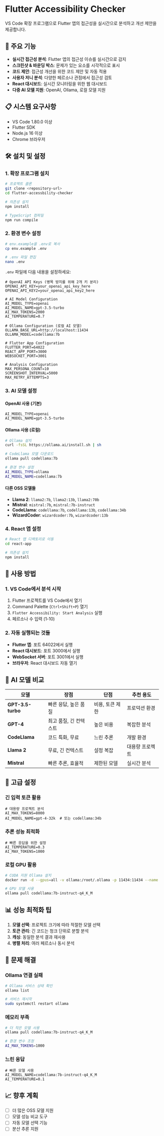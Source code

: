 # Flutter Accessibility Checker

VS Code 확장 프로그램으로 Flutter 앱의 접근성을 실시간으로 분석하고 개선 제안을 제공합니다.

## 🚀 주요 기능

- **실시간 접근성 분석**: Flutter 앱의 접근성 이슈를 실시간으로 감지
- **스크린샷 & 바운딩 박스**: 문제가 있는 요소를 시각적으로 표시
- **코드 제안**: 접근성 개선을 위한 코드 제안 및 자동 적용
- **사용자 저니 분석**: 다양한 페르소나 관점에서 접근성 검토
- **React 대시보드**: 실시간 모니터링을 위한 웹 대시보드
- **다중 AI 모델 지원**: OpenAI, Ollama, 로컬 모델 지원

## 📋 시스템 요구사항

- VS Code 1.80.0 이상
- Flutter SDK
- Node.js 16 이상
- Chrome 브라우저

## 🛠️ 설치 및 설정

### 1. 확장 프로그램 설치

```bash
# 프로젝트 클론
git clone <repository-url>
cd flutter-accessbility-checker

# 의존성 설치
npm install

# TypeScript 컴파일
npm run compile
```

### 2. 환경 변수 설정

```bash
# env.example을 .env로 복사
cp env.example .env

# .env 파일 편집
nano .env
```

`.env` 파일에 다음 내용을 설정하세요:

```env
# OpenAI API Keys (병목 방지를 위해 2개 키 분리)
OPENAI_API_KEY=your_openai_api_key_here
OPENAI_API_KEY2=your_openai_api_key2_here

# AI Model Configuration
AI_MODEL_TYPE=openai
AI_MODEL_NAME=gpt-3.5-turbo
AI_MAX_TOKENS=2000
AI_TEMPERATURE=0.7

# Ollama Configuration (로컬 AI 모델)
OLLAMA_BASE_URL=http://localhost:11434
OLLAMA_MODEL=codellama:7b

# Flutter App Configuration
FLUTTER_PORT=64022
REACT_APP_PORT=3000
WEBSOCKET_PORT=3001

# Analysis Configuration
MAX_PERSONA_COUNT=10
SCREENSHOT_INTERVAL=5000
MAX_RETRY_ATTEMPTS=3
```

### 3. AI 모델 설정

#### OpenAI 사용 (기본)
```env
AI_MODEL_TYPE=openai
AI_MODEL_NAME=gpt-3.5-turbo
```

#### Ollama 사용 (로컬)
```bash
# Ollama 설치
curl -fsSL https://ollama.ai/install.sh | sh

# CodeLlama 모델 다운로드
ollama pull codellama:7b

# 환경 변수 설정
AI_MODEL_TYPE=ollama
AI_MODEL_NAME=codellama:7b
```

#### 다른 OSS 모델들
- **Llama 2**: `llama2:7b`, `llama2:13b`, `llama2:70b`
- **Mistral**: `mistral:7b`, `mistral:7b-instruct`
- **CodeLlama**: `codellama:7b`, `codellama:13b`, `codellama:34b`
- **WizardCoder**: `wizardcoder:7b`, `wizardcoder:13b`

### 4. React 앱 설정

```bash
# React 앱 디렉토리로 이동
cd react-app

# 의존성 설치
npm install
```

## 🎯 사용 방법

### 1. VS Code에서 분석 시작

1. Flutter 프로젝트를 VS Code에서 열기
2. Command Palette (`Ctrl+Shift+P`) 열기
3. `Flutter Accessibility: Start Analysis` 실행
4. 페르소나 수 입력 (1-10)

### 2. 자동 실행되는 것들

- **Flutter 앱**: 포트 64022에서 실행
- **React 대시보드**: 포트 3000에서 실행
- **WebSocket 서버**: 포트 3001에서 실행
- **브라우저**: React 대시보드 자동 열기

## 🤖 AI 모델 비교

| 모델 | 장점 | 단점 | 추천 용도 |
|------|------|------|-----------|
| **GPT-3.5-turbo** | 빠른 응답, 높은 품질 | 비용, 토큰 제한 | 프로덕션 환경 |
| **GPT-4** | 최고 품질, 긴 컨텍스트 | 높은 비용 | 복잡한 분석 |
| **CodeLlama** | 코드 특화, 무료 | 느린 추론 | 개발 환경 |
| **Llama 2** | 무료, 긴 컨텍스트 | 설정 복잡 | 대용량 프로젝트 |
| **Mistral** | 빠른 추론, 효율적 | 제한된 모델 | 실시간 분석 |

## 🔧 고급 설정

### 긴 입력 토큰 활용
```env
# 대용량 프로젝트 분석
AI_MAX_TOKENS=8000
AI_MODEL_NAME=gpt-4-32k  # 또는 codellama:34b
```

### 추론 성능 최적화
```env
# 빠른 응답을 위한 설정
AI_TEMPERATURE=0.3
AI_MAX_TOKENS=1000
```

### 로컬 GPU 활용
```bash
# CUDA 지원 Ollama 설치
docker run -d --gpus=all -v ollama:/root/.ollama -p 11434:11434 --name ollama ollama/ollama

# GPU 모델 사용
ollama pull codellama:7b-instruct-q4_K_M
```

## 📊 성능 최적화 팁

1. **모델 선택**: 프로젝트 크기에 따라 적절한 모델 선택
2. **토큰 관리**: 긴 코드는 청크 단위로 분할 분석
3. **캐싱**: 동일한 분석 결과 재사용
4. **병렬 처리**: 여러 페르소나 동시 분석

## 🚨 문제 해결

### Ollama 연결 실패
```bash
# Ollama 서비스 상태 확인
ollama list

# 서비스 재시작
sudo systemctl restart ollama
```

### 메모리 부족
```bash
# 더 작은 모델 사용
ollama pull codellama:7b-instruct-q4_K_M

# 환경 변수 조정
AI_MAX_TOKENS=1000
```

### 느린 응답
```env
# 빠른 모델 사용
AI_MODEL_NAME=codellama:7b-instruct-q4_K_M
AI_TEMPERATURE=0.1
```

## 📈 향후 계획

- [ ] 더 많은 OSS 모델 지원
- [ ] 모델 성능 비교 도구
- [ ] 자동 모델 선택 기능
- [ ] 분산 추론 지원

